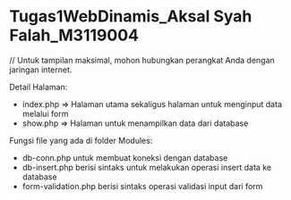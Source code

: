 # Tugas1WebDinamis_Aksal Syah Falah_M3119004

// Untuk tampilan maksimal, mohon hubungkan perangkat Anda dengan jaringan internet.

Detail Halaman:

- index.php => Halaman utama sekaligus halaman untuk menginput data melalui form
- show.php => Halaman untuk menampilkan data dari database

Fungsi file yang ada di folder Modules:

- db-conn.php untuk membuat koneksi dengan database
- db-insert.php berisi sintaks untuk melakukan operasi insert data ke database
- form-validation.php berisi sintaks operasi validasi input dari form

<!-- Gambar diunduh melalui https://stories.freepik.com/ -->
